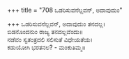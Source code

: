 +++
title = "708 ಒಡರಿಸುವನೆಲ್ಲವನ್, ಅದಾವುದುಂ"

+++
ಒಡರಿಸುವನೆಲ್ಲವನ್, ಅದಾವುದುಂ ತನದಲ್ಲ।  
ಬಿಡನೊಂದನುಂ ರಾಜ್ಯ ತನದಲ್ಲವೆಂದು॥  
ನಡೆವಂ ಸ್ವತಂತ್ರದಲಿ ಸಲಿಸುತೆ ವಿಧೇಯತೆಯ।  
ಕಡುಯೋಗಿ ಭರತನಲ? - ಮಂಕುತಿಮ್ಮ॥  
